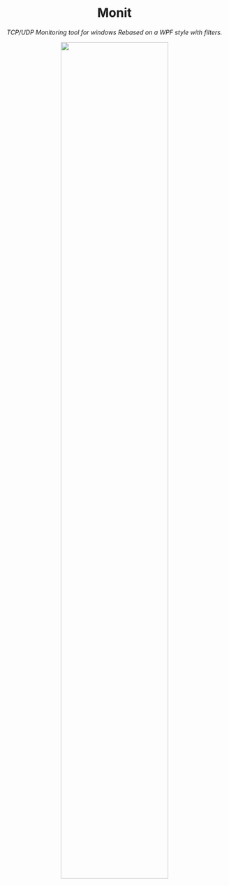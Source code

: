 <!-- <div align="center">
  <img src="https://raw.githubusercontent.com/mickdec/Haremg0.B-cl/master/READMERES/Haremg0-200x200.png" />
</div> -->

<div align="center">
  <h1 align="center">Monit</h1>
  <i align="center">TCP/UDP Monitoring tool for windows Rebased on a WPF style with filters.</i>
</div>

<p align="center">
  <img style="width:70%" src="https://raw.githubusercontent.com/mickdec/monit/master/READMERES/01.png" />
</p>
<!-- 
<h2>REQUIREMENTS</h2>
<ul>
<li>1. A <b>windows operating system</b> (preferably Win10).
<li>2. An <b>external file provider</b> :
could be an <b>apache, on a vps</b> or on your personnal machine, if it can distribute you a file just by the ip you have defined, on WAN or LAN (Like X.X.X.X/MyFile) it will work fine.
<li>3. <b>A Host who will listen for a TCP connection on a defined port.</b> You can use a metasploit framework handler for example, <b>using "multi/handler"</b> and setting your <b>LPORT to the trojan defined port</b>.
<li>4. <b>g++</b> (and gcc if you want to recompile "Source_Code_Generator.cpp") you can install gcc or g++ with <a href="https://cygwin.com/setup-x86_64.exe">CygWin</a>.
</ul>
<h2>DISCLAIMER</h2>
<p><i>
This tool is meant to be used only for benevolent purposes.
<br>I am in no way responsible for your actions and the use you can make of that tool.
</i><p>
<h2>WHAT THIS TOOL DOES</h2>
<p align="center">
  <img src="https://raw.githubusercontent.com/mickdec/Haremg0.B-cl/master/READMERES/00.png" />
</p>
<p>
This tool let you create a fully obfuscated trojan horse. This trojan will :
<ul>
<li>Create a directory on the "Victim".
<li>Download 2 files (FileA and FileB) from the File provider you have specified into the created dir.
<li>Run FileA who will run FileB.
<li>FileB will send by TCP a SHELL from the victim to your specified host IP and PORT.
<li>Create à planified task who will be runned all 5 minutes, who run FileA.
</ul>
</p>
<h2>USAGE</h2>
Run Haremg0.exe and follow the instructions no parameters is needed for now.
<ul>
<li>1. Define the path and the name of the created dir (ex: C:/test)
<li>2. Define the ip of your file provider (ex : X.X.X.X:85/Files)
<li>3. Define the name of the two files who will be downloaded (ex: FileA,FileB)
<li>4. Define the host ip and port who will receive the connection (ex : X.X.X.X and 4499)
<li>5. The exe will be created !
</ul>
<p> -->